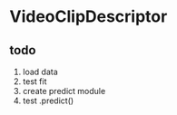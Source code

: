 # VideoClipDescriptor

## todo

1. load data
2. test fit
3. create predict module
4. test .predict()
